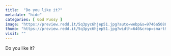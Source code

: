 ```yaml
---
title:  "Do you like it?"
metadate: "hide"
categories: [ God Pussy ]
image: "https://preview.redd.it/5q3pyc6hjep51.jpg?auto=webp&s=9746a5088663d2c11ec96e63fdeb832bbaa5fd5d"
thumb: "https://preview.redd.it/5q3pyc6hjep51.jpg?width=640&crop=smart&auto=webp&s=5f050d32d70074811f1f9a0d7937b170fe3cd6f9"
visit: ""
---
```

Do you like it?

